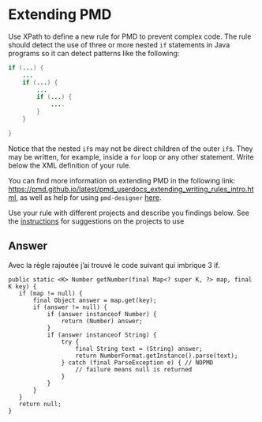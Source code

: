 # Extending PMD

Use XPath to define a new rule for PMD to prevent complex code. The rule should detect the use of three or more nested `if` statements in Java programs so it can detect patterns like the following:

```Java
if (...) {
    ...
    if (...) {
        ...
        if (...) {
            ....
        }
    }

}
```
Notice that the nested `if`s may not be direct children of the outer `if`s. They may be written, for example, inside a `for` loop or any other statement.
Write below the XML definition of your rule.

You can find more information on extending PMD in the following link: https://pmd.github.io/latest/pmd_userdocs_extending_writing_rules_intro.html, as well as help for using `pmd-designer` [here](https://github.com/selabs-ur1/VV-ISTIC-TP2/blob/master/exercises/designer-help.md).

Use your rule with different projects and describe you findings below. See the [instructions](../sujet.md) for suggestions on the projects to use

## Answer
Avec la règle rajoutée j’ai trouvé le code suivant qui imbrique 3 if.
```
public static <K> Number getNumber(final Map<? super K, ?> map, final K key) {
   if (map != null) {
       final Object answer = map.get(key);
       if (answer != null) {
           if (answer instanceof Number) {
               return (Number) answer;
           }
           if (answer instanceof String) {
               try {
                   final String text = (String) answer;
                   return NumberFormat.getInstance().parse(text);
               } catch (final ParseException e) { // NOPMD
                   // failure means null is returned
               }
           }
       }
   }
   return null;
}

```



